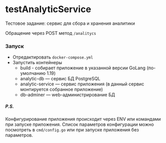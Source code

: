 # testAnalyticService
Тестовое задание: сервис для сбора и хранения аналитики

Обращение через POST метод ```/analitycs```

### Запуск
* Отредактировать ```docker-compose.yml```
* Запустить контейнеры
  * build - собирает приложение в указанной версии GoLang (по-умолчанию 1.19)
  * analytic-db — сервис БД PostgreSQL
  * analytic-service — сервис приложения (в данный сервис монтируется собранное приложение)
  * db-adminer — web-администрирование БД
  
##### P.S.
Конфигурирование приложения происходит через ENV или командами при запуске приложения. Список параметров конфигурации можно посмотреть в ```cmd/config.go``` или при запуске приложения без параметров.
